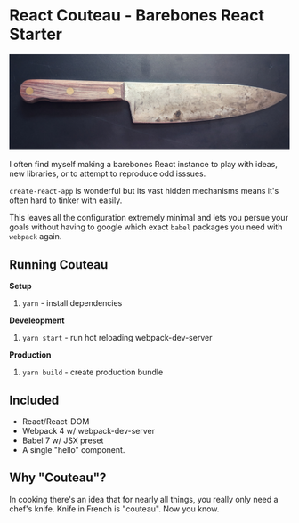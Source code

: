 # React Couteau - Barebones React Starter

![alt text](https://github.com/MarcelCutts/ReactCouteau/blob/master/logo.jpeg "A chef's knife")

I often find myself making a barebones React instance to play with ideas, new libraries, or to attempt to reproduce odd isssues.

`create-react-app` is wonderful but its vast hidden mechanisms means it's often hard to tinker with easily.

This leaves all the configuration extremely minimal and lets you persue your goals without having to google which exact `babel` packages you need with `webpack` again.

## Running Couteau

**Setup**

1. `yarn` - install dependencies

**Develeopment**

1. `yarn start` - run hot reloading webpack-dev-server

**Production**

1. `yarn build` - create production bundle

## Included

- React/React-DOM
- Webpack 4 w/ webpack-dev-server
- Babel 7 w/ JSX preset
- A single "hello" component.

## Why "Couteau"?

In cooking there's an idea that for nearly all things, you really only need a chef's knife. Knife in French is "couteau". Now you know.
